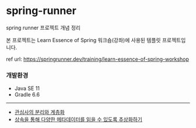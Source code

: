 # spring-runner
spring runner 프로젝트 개념 정리


본 프로젝트는 Learn Essence of Spring 워크숍(강좌)에 사용된 템플릿 프로젝트입니다. 

ref url: https://springrunner.dev/training/learn-essence-of-spring-workshop


### 개발환경
- Java SE 11
- Gradle 6.6

---


- [관심사의 분리와 계층화](https://github.com/SeyoungKo/spring-runner/blob/section_01/seperation_of_concerns.md)
- [상속을 통해 다양한 메타데이터를 읽을 수 있도록 추상화하기](https://github.com/SeyoungKo/spring-runner/blob/section_02/refactor_extract_metadata.md)
